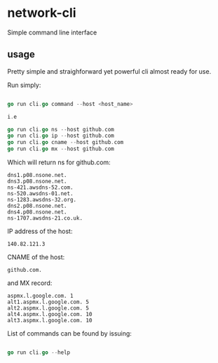 # network-cli
Simple command line interface

## usage

Pretty simple and straighforward yet powerful cli
almost ready for use.

Run simply:

``` go

go run cli.go command --host <host_name>

i.e

go run cli.go ns --host github.com
go run cli.go ip --host github.com
go run cli.go cname --host github.com
go run cli.go mx --host github.com


```

Which will return ns for github.com:

```
dns1.p08.nsone.net.
dns3.p08.nsone.net.
ns-421.awsdns-52.com.
ns-520.awsdns-01.net.
ns-1283.awsdns-32.org.
dns2.p08.nsone.net.
dns4.p08.nsone.net.
ns-1707.awsdns-21.co.uk.

```
IP address of the host:
```
140.82.121.3

```
CNAME of the host:

```
github.com.

```
and MX record:

```
aspmx.l.google.com. 1
alt1.aspmx.l.google.com. 5
alt2.aspmx.l.google.com. 5
alt4.aspmx.l.google.com. 10
alt3.aspmx.l.google.com. 10

```
List of commands can be found by issuing:

``` go

go run cli.go --help

```
